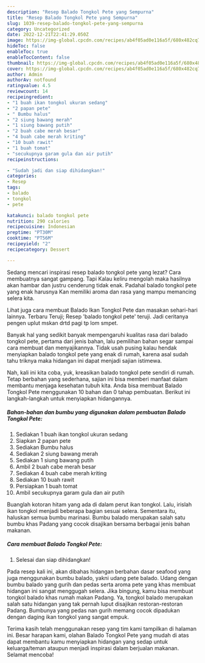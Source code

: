 ```yaml
---
description: "Resep Balado Tongkol Pete yang Sempurna"
title: "Resep Balado Tongkol Pete yang Sempurna"
slug: 1039-resep-balado-tongkol-pete-yang-sempurna
category: Uncategorized
date: 2022-12-21T22:41:29.050Z
image: https://img-global.cpcdn.com/recipes/ab4f05ad0e116a5f/680x482cq70/balado-tongkol-pete-foto-resep-utama.jpg
hideToc: false
enableToc: true
enableTocContent: false
thumbnail: https://img-global.cpcdn.com/recipes/ab4f05ad0e116a5f/680x482cq70/balado-tongkol-pete-foto-resep-utama.jpg
cover: https://img-global.cpcdn.com/recipes/ab4f05ad0e116a5f/680x482cq70/balado-tongkol-pete-foto-resep-utama.jpg
author: Admin
authorAv: notfound
ratingvalue: 4.5
reviewcount: 14
recipeingredient:
- "1 buah ikan tongkol ukuran sedang"
- "2 papan pete"
- " Bumbu halus"
- "2 siung bawang merah"
- "1 siung bawang putih"
- "2 buah cabe merah besar"
- "4 buah cabe merah kriting"
- "10 buah rawit"
- "1 buah tomat"
- "secukupnya garam gula dan air putih"
recipeinstructions:

- "Sudah jadi dan siap dihidangkan!"
categories:
- Resep
tags:
- balado
- tongkol
- pete

katakunci: balado tongkol pete 
nutrition: 290 calories
recipecuisine: Indonesian
preptime: "PT30M"
cooktime: "PT56M"
recipeyield: "2"
recipecategory: Dessert

---
```



Sedang mencari inspirasi resep balado tongkol pete yang lezat? Cara membuatnya sangat gampang. Tapi Kalau keliru mengolah maka hasilnya akan hambar dan justru cenderung tidak enak. Padahal balado tongkol pete yang enak harusnya Kan memiliki aroma dan rasa yang mampu memancing selera kita.


Lihat juga cara membuat Balado Ikan Tongkol Pete dan masakan sehari-hari lainnya. Terbaru Teruji; Resep &#39;balado tongkol pete&#39; teruji. Jadi ceritanya pengen uplut mskan drtd pagi tp lom smpet.

Banyak hal yang sedikit banyak mempengaruhi kualitas rasa dari balado tongkol pete, pertama dari jenis bahan, lalu pemilihan bahan segar sampai cara membuat dan menyajikannya. Tidak usah pusing kalau hendak menyiapkan balado tongkol pete yang enak di rumah, karena asal sudah tahu triknya maka hidangan ini dapat menjadi sajian istimewa.


Nah, kali ini kita coba, yuk, kreasikan balado tongkol pete sendiri di rumah. Tetap berbahan yang sederhana, sajian ini bisa memberi manfaat dalam membantu menjaga kesehatan tubuh kita. Anda bisa membuat Balado Tongkol Pete menggunakan 10 bahan dan 0 tahap pembuatan. Berikut ini langkah-langkah untuk menyiapkan hidangannya.

<!--inarticleads1-->

##### Bahan-bahan dan bumbu yang digunakan dalam pembuatan Balado Tongkol Pete:

1. Sediakan 1 buah ikan tongkol ukuran sedang
1. Siapkan 2 papan pete
1. Sediakan  Bumbu halus
1. Sediakan 2 siung bawang merah
1. Sediakan 1 siung bawang putih
1. Ambil 2 buah cabe merah besar
1. Sediakan 4 buah cabe merah kriting
1. Sediakan 10 buah rawit
1. Persiapkan 1 buah tomat
1. Ambil secukupnya garam gula dan air putih


Buanglah kotoran hitam yang ada di dalam perut ikan tongkol. Lalu, irislah ikan tongkol menjadi beberapa bagian sesuai selera. Sementara itu, haluskan semua bumbu marinasi. Bumbu balado merupakan salah satu bumbu khas Padang yang cocok disajikan bersama berbagai jenis bahan makanan. 

<!--inarticleads2-->

##### Cara membuat Balado Tongkol Pete:


1. Selesai dan siap dihidangkan!

Pada resep kali ini, akan dibahas hidangan berbahan dasar seafood yang juga menggunakan bumbu balado, yakni udang pete balado. Udang dengan bumbu balado yang gurih dan pedas serta aroma pete yang khas membuat hidangan ini sangat menggugah selera. Jika bingung, kamu bisa membuat tongkol balado khas rumah makan Padang. Ya, tongkol balado merupakan salah satu hidangan yang tak pernah luput disajikan restoran-restoran Padang. Bumbunya yang pedas nan gurih memang cocok dipadukan dengan daging ikan tongkol yang sangat empuk. 

Terima kasih telah menggunakan resep yang tim kami tampilkan di halaman ini. Besar harapan kami, olahan Balado Tongkol Pete yang mudah di atas dapat membantu kamu menyiapkan hidangan yang sedap untuk keluarga/teman ataupun menjadi inspirasi dalam berjualan makanan. Selamat mencoba!

